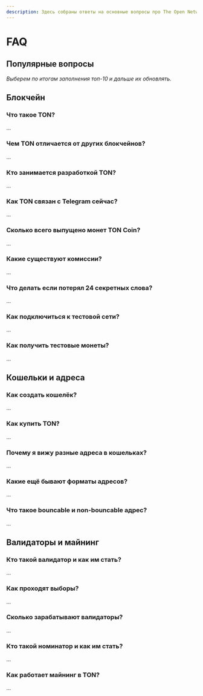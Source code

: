 ```yaml
---
description: Здесь собраны ответы на основные вопросы про The Open Network.
---
```


# FAQ

## Популярные вопросы

_Выберем по итогам заполнения топ-10 и дальше их обновлять._

## Блокчейн

### Что такое TON?

...

### Чем TON отличается от других блокчейнов?

...

### Кто занимается разработкой TON?

...

### Как TON связан с Telegram сейчас?

...

### Сколько всего выпущено монет TON Coin?

...

### Какие существуют комиссии?

...

### Что делать если потерял 24 секретных слова?

...

### Как подключиться к тестовой сети?

...

### Как получить тестовые монеты?

...



## Кошельки и адреса

### Как создать кошелёк?

...

### Как купить TON?

...

### Почему я вижу разные адреса в кошельках?

...

### Какие ещё бывают форматы адресов?

...

### Что такое bouncable и non-bouncable адрес?

... 

## Валидаторы и майнинг

### Кто такой валидатор и как им стать?

...

### Как проходят выборы?

...

### Сколько зарабатывают валидаторы?

...

### Кто такой номинатор и как им стать?

...

### Как работает майнинг в TON?

...



